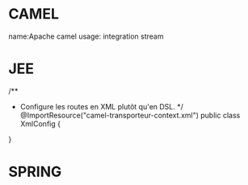 CAMEL
=====

name:Apache camel
usage: integration stream


JEE
===
/**
 * Configure les routes en XML plutôt qu'en DSL.
 */
@ImportResource("camel-transporteur-context.xml")
public class XmlConfig {

}

SPRING
======
